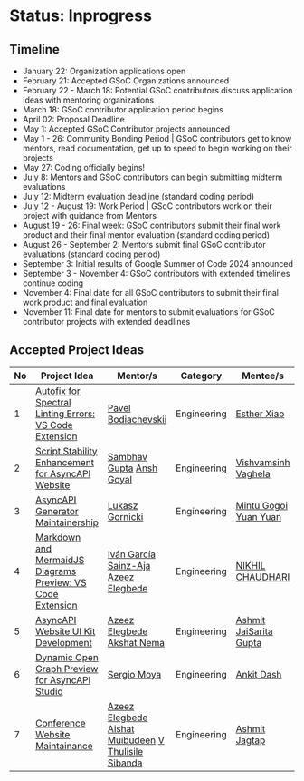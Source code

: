 # Status: Inprogress

## Timeline

- January 22: Organization applications open
- February 21: Accepted GSoC Organizations announced
- February 22 - March 18: Potential GSoC contributors discuss application ideas with mentoring organizations
- March 18: GSoC contributor application period begins
- April 02: Proposal Deadline
- May 1: Accepted GSoC Contributor projects announced
- May 1 - 26: Community Bonding Period | GSoC contributors get to know mentors, read documentation, get up to speed to begin working on their projects
- May 27: Coding officially begins!
- July 8: Mentors and GSoC contributors can begin submitting midterm evaluations
- July 12: Midterm evaluation deadline (standard coding period)
- July 12 - August 19: Work Period | GSoC contributors work on their project with guidance from Mentors
- August 19 - 26: Final week: GSoC contributors submit their final work product and their final mentor evaluation (standard coding period)
- August 26 - September 2: Mentors submit final GSoC contributor evaluations (standard coding period)
- September 3: Initial results of Google Summer of Code 2024 announced
- September 3 - November 4: GSoC contributors with extended timelines continue coding
- November 4: Final date for all GSoC contributors to submit their final work product and final evaluation
- November 11: Final date for mentors to submit evaluations for GSoC contributor projects with extended deadlines


## Accepted Project Ideas
| No | Project Idea | Mentor/s | Category | Mentee/s |
| --- | --- | --- | --- | --- |
| 1 | [Autofix for Spectral Linting Errors: VS Code Extension](https://github.com/asyncapi/vs-asyncapi-preview/issues/160) | [Pavel Bodiachevskii](https://github.com/Pakisan) | Engineering | [Esther Xiao](https://github.com/FelicixAwe) |
| 2 | [Script Stability Enhancement for AsyncAPI Website](https://github.com/asyncapi/website/issues/2626) | [Sambhav Gupta](https://github.com/sambhavgupta0705) [Ansh Goyal](https://github.com/anshgoyalevil)   | Engineering | [Vishvamsinh Vaghela](https://github.com/vishvamsinh28)   |
| 3 | [AsyncAPI Generator Maintainership](https://github.com/asyncapi/generator/issues/1145) | [Lukasz Gornicki](https://github.com/derberg) | Engineering | [Mintu Gogoi](https://github.com/Gmin2) [Yuan Yuan](https://github.com/lmgyuan) |
| 4 | [Markdown and MermaidJS Diagrams Preview: VS Code Extension](https://github.com/asyncapi/vs-asyncapi-preview/issues/161) | [Iván García Sainz-Aja](https://github.com/ivangsa) [Azeez Elegbede](https://github.com/acethecreator)  | Engineering | [NIKHIL CHAUDHARI](https://github.com/nikhil-3112)  |
| 5 | [AsyncAPI Website UI Kit Development](https://github.com/asyncapi-archived-repos/design-system/issues/4) | [Azeez Elegbede](https://github.com/acethecreator) [Akshat Nema](https://github.com/akshatnema)  | Engineering | [Ashmit JaiSarita Gupta](https://github.com/devilkiller-ag)  |
| 6 | [Dynamic Open Graph Preview for AsyncAPI Studio](https://github.com/asyncapi/studio/issues/224) | [Sergio Moya](https://github.com/smoya)  | Engineering | [Ankit Dash](https://github.com/helios2003) |
| 7 | [Conference Website Maintainance](https://github.com/asyncapi/conference-website/issues/284) | [Azeez Elegbede](https://github.com/acethecreator) [Aishat Muibudeen](https://github.com/mayaleeeee) [V Thulisile Sibanda](https://github.com/thulieblack) | Engineering | [Ashmit Jagtap](https://github.com/ashmit-coder) |
